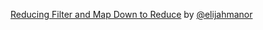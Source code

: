 [Reducing Filter and Map Down to Reduce](http://www.elijahmanor.com/reducing-filter-and-map-down-to-reduce/) by [@elijahmanor](https://twitter.com/elijahmanor)